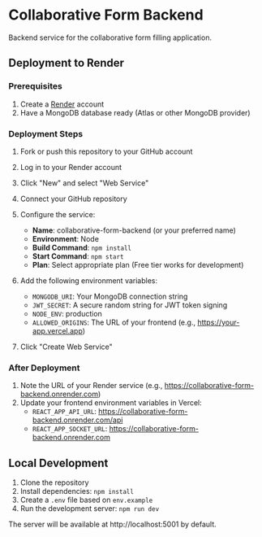 # Collaborative Form Backend

Backend service for the collaborative form filling application.

## Deployment to Render

### Prerequisites

1. Create a [Render](https://render.com/) account
2. Have a MongoDB database ready (Atlas or other MongoDB provider)

### Deployment Steps

1. Fork or push this repository to your GitHub account
2. Log in to your Render account
3. Click "New" and select "Web Service"
4. Connect your GitHub repository
5. Configure the service:
   - **Name**: collaborative-form-backend (or your preferred name)
   - **Environment**: Node
   - **Build Command**: `npm install`
   - **Start Command**: `npm start`
   - **Plan**: Select appropriate plan (Free tier works for development)

6. Add the following environment variables:
   - `MONGODB_URI`: Your MongoDB connection string
   - `JWT_SECRET`: A secure random string for JWT token signing
   - `NODE_ENV`: production
   - `ALLOWED_ORIGINS`: The URL of your frontend (e.g., https://your-app.vercel.app)

7. Click "Create Web Service"

### After Deployment

1. Note the URL of your Render service (e.g., https://collaborative-form-backend.onrender.com)
2. Update your frontend environment variables in Vercel:
   - `REACT_APP_API_URL`: https://collaborative-form-backend.onrender.com/api
   - `REACT_APP_SOCKET_URL`: https://collaborative-form-backend.onrender.com

## Local Development

1. Clone the repository
2. Install dependencies: `npm install`
3. Create a `.env` file based on `env.example`
4. Run the development server: `npm run dev`

The server will be available at http://localhost:5001 by default. 